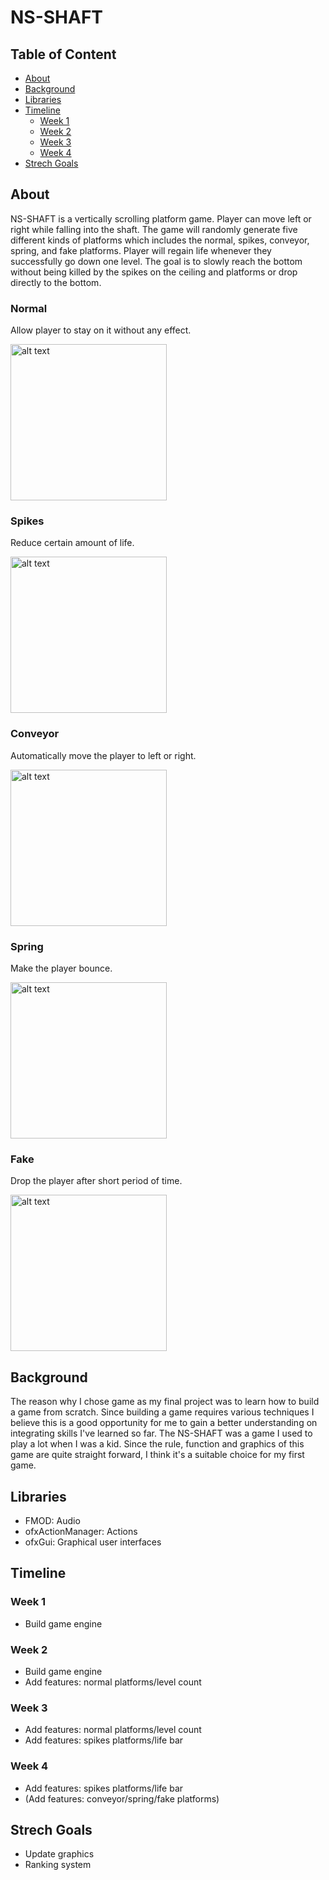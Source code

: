 # NS-SHAFT

## Table of Content
<!-- TOC -->

- [About](#about)
- [Background](#background)
- [Libraries](#libraries)
- [Timeline](#timeline)
  * [Week 1](#week-1)
  * [Week 2](#week-2)
  * [Week 3](#week-3)
  * [Week 4](#week-4)
- [Strech Goals](#strech-goals)

<!-- /TOC -->

## About

NS-SHAFT is a vertically scrolling platform game. Player can move left or right while falling into the shaft. The game will randomly generate five different kinds of platforms which includes the normal, spikes, conveyor, spring, and fake platforms. Player will regain life whenever they successfully go down one level. The goal is to slowly reach the bottom without being killed by the spikes on the ceiling and platforms or drop directly to the bottom. 

### Normal                   
Allow player to stay on it without any effect.

<img src="https://github.com/CS126FA19/serious-snakes-914-Chu/blob/master/leftright.gif" alt="alt text" width="250" height="250">

### Spikes
Reduce certain amount of life.

<img src="https://github.com/CS126FA19/serious-snakes-914-Chu/blob/master/spike.gif" alt="alt text" width="250" height="250">


### Conveyor
Automatically move the player to left or right.

<img src="https://github.com/CS126FA19/serious-snakes-914-Chu/blob/master/conveyor.gif" alt="alt text" width="250" height="250">

### Spring
Make the player bounce.

<img src="https://github.com/CS126FA19/serious-snakes-914-Chu/blob/master/spring.gif" alt="alt text" width="250" height="250">

### Fake
Drop the player after short period of time.

<img src="https://github.com/CS126FA19/serious-snakes-914-Chu/blob/master/flip.gif" alt="alt text" width="250" height="250">


## Background

The reason why I chose game as my final project was to learn how to build a game from scratch. Since building a game requires various techniques I believe this is a good opportunity for me to gain a better understanding on integrating skills I've learned so far. The NS-SHAFT was a game I used to play a lot when I was a kid. Since the rule, function and graphics of this game are quite straight forward, I think it's a suitable choice for my first game.

## Libraries

- FMOD: Audio 
- ofxActionManager: Actions
- ofxGui: Graphical user interfaces

## Timeline

### Week 1
- Build game engine
### Week 2
- Build game engine
- Add features: normal platforms/level count
### Week 3
- Add features: normal platforms/level count
- Add features: spikes platforms/life bar
### Week 4
- Add features: spikes platforms/life bar
- (Add features: conveyor/spring/fake platforms)
  
## Strech Goals

- Update graphics
- Ranking system

